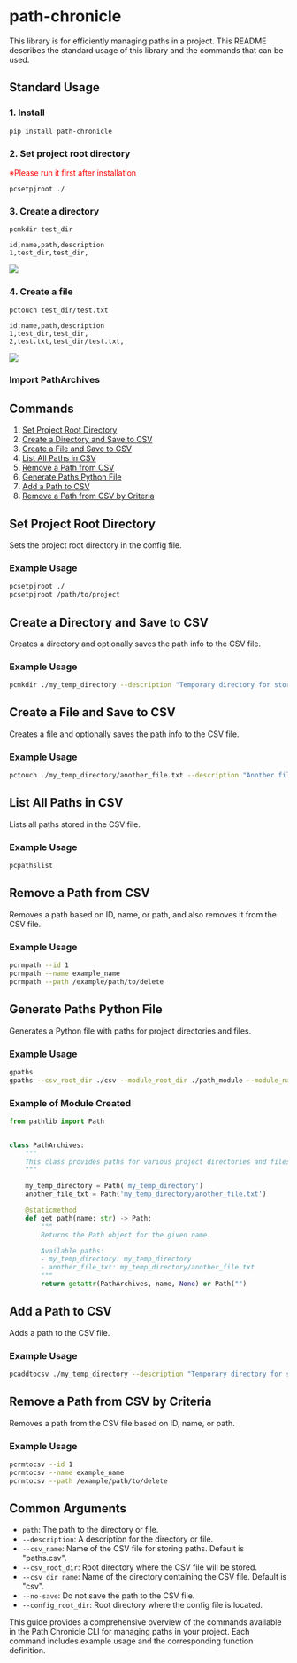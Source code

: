 # path-chronicle

This library is for efficiently managing paths in a project.
This README describes the standard usage of this library and the commands that can be used.

## Standard Usage

### 1. Install

```
pip install path-chronicle
```

### 2. Set project root directory
<span style="color: red;">※Please run it first after installation</span>

```
pcsetpjroot ./
```

### 3. Create a directory

```
pcmkdir test_dir
```

```paths.csv
id,name,path,description
1,test_dir,test_dir,
```

![](docs/picture/first_run_pcmkdir.png)

### 4. Create a file

```
pctouch test_dir/test.txt
```

```paths.csv
id,name,path,description
1,test_dir,test_dir,
2,test.txt,test_dir/test.txt,
```

![](docs/picture/second_run_pctouch_dir.png)

### Import PathArchives

## Commands
    
1. [Set Project Root Directory](#set-project-root-directory)
2. [Create a Directory and Save to CSV](#create-a-directory-and-save-to-csv)
3. [Create a File and Save to CSV](#create-a-file-and-save-to-csv)
4. [List All Paths in CSV](#list-all-paths-in-csv)
5. [Remove a Path from CSV](#remove-a-path-from-csv)
6. [Generate Paths Python File](#generate-paths-python-file)
7. [Add a Path to CSV](#add-a-path-to-csv)
8. [Remove a Path from CSV by Criteria](#remove-a-path-from-csv-by-criteria)


## Set Project Root Directory

Sets the project root directory in the config file.

### Example Usage

```bash
pcsetpjroot ./
pcsetpjroot /path/to/project
```

## Create a Directory and Save to CSV

Creates a directory and optionally saves the path info to the CSV file.

### Example Usage

```bash
pcmkdir ./my_temp_directory --description "Temporary directory for storage"
```

## Create a File and Save to CSV

Creates a file and optionally saves the path info to the CSV file.

### Example Usage

```bash
pctouch ./my_temp_directory/another_file.txt --description "Another file for testing"
```

## List All Paths in CSV

Lists all paths stored in the CSV file.

### Example Usage

```bash
pcpathslist
```

## Remove a Path from CSV

Removes a path based on ID, name, or path, and also removes it from the CSV file.

### Example Usage

```bash
pcrmpath --id 1
pcrmpath --name example_name
pcrmpath --path /example/path/to/delete
```

## Generate Paths Python File

Generates a Python file with paths for project directories and files.

### Example Usage

```bash
gpaths
gpaths --csv_root_dir ./csv --module_root_dir ./path_module --module_name paths.py
```

### Example of Module Created

```path_archives.py
from pathlib import Path


class PathArchives:
    """
    This class provides paths for various project directories and files.
    """

    my_temp_directory = Path('my_temp_directory')
    another_file_txt = Path('my_temp_directory/another_file.txt')

    @staticmethod
    def get_path(name: str) -> Path:
        """
        Returns the Path object for the given name.

        Available paths:
        - my_temp_directory: my_temp_directory
        - another_file_txt: my_temp_directory/another_file.txt
        """
        return getattr(PathArchives, name, None) or Path("")

```

## Add a Path to CSV

Adds a path to the CSV file.

### Example Usage

```bash
pcaddtocsv ./my_temp_directory --description "Temporary directory for storage"
```

## Remove a Path from CSV by Criteria

Removes a path from the CSV file based on ID, name, or path.

### Example Usage

```bash
pcrmtocsv --id 1
pcrmtocsv --name example_name
pcrmtocsv --path /example/path/to/delete
```

## Common Arguments

- `path`: The path to the directory or file.
- `--description`: A description for the directory or file.
- `--csv_name`: Name of the CSV file for storing paths. Default is "paths.csv".
- `--csv_root_dir`: Root directory where the CSV file will be stored.
- `--csv_dir_name`: Name of the directory containing the CSV file. Default is "csv".
- `--no-save`: Do not save the path to the CSV file.
- `--config_root_dir`: Root directory where the config file is located.

This guide provides a comprehensive overview of the commands available in the Path Chronicle CLI for managing paths in your project. Each command includes example usage and the corresponding function definition.
